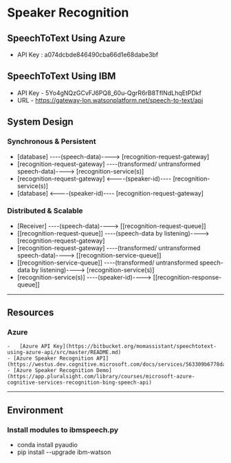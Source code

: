 # Speaker Recognition




## SpeechToText Using Azure

-	API Key : a074dcbde846490cba66d1e68dabe3bf
 
## SpeechToText Using IBM

- API Key - 5Yo4gNQzGCvFJ6PQ8_60u-QgrR6rB8TfINdLhqEtPDkf
- URL - https://gateway-lon.watsonplatform.net/speech-to-text/api



## System Design

### Synchronous & Persistent

- [database] ----(speech-data)----> [recognition-request-gateway]
- [recognition-request-gateway] ----(transformed/ untransformed speech-data)----> [recognition-service(s)]
- [recognition-request-gateway] <----(speaker-id)---- [recognition-service(s)]
- [database] <----(speaker-id)---- [recognition-request-gateway]

### Distributed & Scalable

 - [Receiver] ----(speech-data)----> [[recognition-request-queue]] 
 - [[recognition-request-queue]] ----(speech-data by listening)----> [recognition-request-gateway]
 - [recognition-request-gateway] ----(transformed/ untransformed speech-data)----> [[recognition-service-queue]]
 - [[recognition-service-queue]] ----(transformed/ untransformed speech-data by listening)----> [recognition-service(s)]
 - [recognition-service(s)] ----(speaker-id)----> [[recognition-response-queue]]



---
## Resources

### Azure
	-	[Azure API Key](https://bitbucket.org/momassistant/speechtotext-using-azure-api/src/master/README.md)
	- [Azure Speaker Recognition API](https://westus.dev.cognitive.microsoft.com/docs/services/563309b6778daf02acc0a508/operations/5645c3271984551c84ec6797)
	- [Azure Speaker Recognition Demo](https://app.pluralsight.com/library/courses/microsoft-azure-cognitive-services-recognition-bing-speech-api)
	
	

---
## Environment

### Install modules to ibmspeech.py

- conda install pyaudio
- pip install --upgrade ibm-watson


